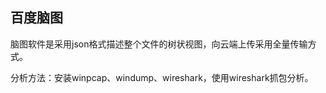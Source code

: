 ## 百度脑图

脑图软件是采用json格式描述整个文件的树状视图，向云端上传采用全量传输方式。

分析方法：安装winpcap、windump、wireshark，使用wireshark抓包分析。

